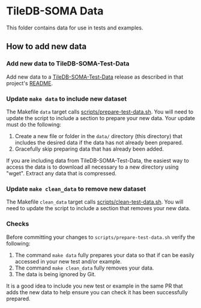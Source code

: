 # TileDB-SOMA Data

This folder contains data for use in tests and examples.

## How to add new data

### Add new data to TileDB-SOMA-Test-Data

Add new data to a [TileDB-SOMA-Test-Data](https://github.com/single-cell-data/TileDB-SOMA-Test-Data) release as described in that project's [README](https://github.com/single-cell-data/TileDB-SOMA-Test-Data/blob/main/README.md).

### Update `make data` to include new dataset

The Makefile `data` target calls [scripts/prepare-test-data.sh](../scripts/prepare-test-data.sh). You will need to update the script to include a section to prepare your new data. Your update must do the following:

1. Create a new file or folder in the `data/` directory (this directory) that includes the desired data if the data has not already been prepared.
2. Gracefully skip preparing data that has already been added.

If you are including data from TileDB-SOMA-Test-Data, the easiest way to access the data is to download all necessary to a new directory using "wget". Extract any data that is compressed.

### Update `make clean_data` to remove new dataset

The Makefile `clean_data` target calls [scripts/clean-test-data.sh](../scripts/clean-test-data). You will need to update the script to include a section that removes your new data.

### Checks

Before committing your changes to `scripts/prepare-test-data.sh` verify the following:

1. The command `make data` fully prepares your data so that if can be easily accessed in your new test and/or example.
2. The command `make clean_data` fully removes your data.
3. The data is being ignored by Git.

It is a good idea to include you new test or example in the same PR that adds the new data to help ensure you can check it has been successfully prepared.
